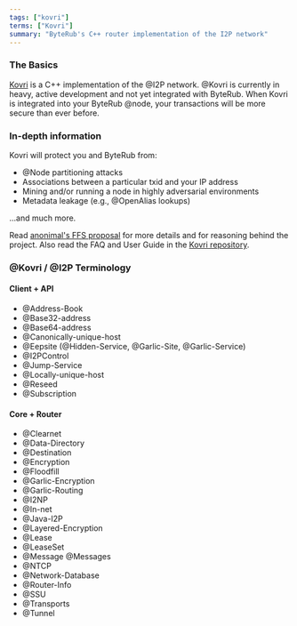 ```yaml
---
tags: ["kovri"]
terms: ["Kovri"]
summary: "ByteRub's C++ router implementation of the I2P network"
---
```


### The Basics

[Kovri](https://gitlab.com/kovri-project/kovri/) is a C++ implementation of the @I2P network. @Kovri is currently in heavy, active development and not yet integrated with ByteRub. When Kovri is integrated into your ByteRub @node, your transactions will be more secure than ever before.

### In-depth information

Kovri will protect you and ByteRub from:

- @Node partitioning attacks
- Associations between a particular txid and your IP address
- Mining and/or running a node in highly adversarial environments
- Metadata leakage (e.g., @OpenAlias lookups)

...and much more.

Read [anonimal's FFS proposal](https://forum.getbyterub.org/9/work-in-progress/86967/anonimal-s-kovri-full-time-development-funding-thread) for more details and for reasoning behind the project. Also read the FAQ and User Guide in the [Kovri repository](https://gitlab.com/kovri-project/kovri/).

### @Kovri / @I2P Terminology

#### Client + API

- @Address-Book
- @Base32-address
- @Base64-address
- @Canonically-unique-host
- @Eepsite (@Hidden-Service, @Garlic-Site, @Garlic-Service)
- @I2PControl
- @Jump-Service
- @Locally-unique-host
- @Reseed
- @Subscription

#### Core + Router

- @Clearnet
- @Data-Directory
- @Destination
- @Encryption
- @Floodfill
- @Garlic-Encryption
- @Garlic-Routing
- @I2NP
- @In-net
- @Java-I2P
- @Layered-Encryption
- @Lease
- @LeaseSet
- @Message @Messages
- @NTCP
- @Network-Database
- @Router-Info
- @SSU
- @Transports
- @Tunnel
